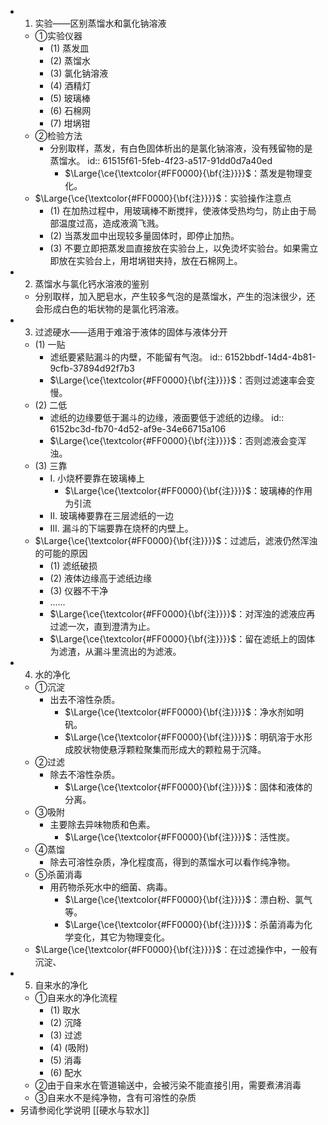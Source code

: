 -
  1. 实验——区别蒸馏水和氯化钠溶液
	- ①实验仪器
		- (1) 蒸发皿
		- (2) 蒸馏水
		- (3) 氯化钠溶液
		- (4) 酒精灯
		- (5) 玻璃棒
		- (6) 石棉网
		- (7) 坩埚钳
	- ②检验方法
		- 分别取样，蒸发，有白色固体析出的是氯化钠溶液，没有残留物的是蒸馏水。
		  id:: 61515f61-5feb-4f23-a517-91dd0d7a40ed
			- $\Large{\ce{\textcolor{#FF0000}{\bf{注}}}}$：蒸发是物理变化。
	- $\Large{\ce{\textcolor{#FF0000}{\bf{注}}}}$：实验操作注意点
		- (1) 在加热过程中，用玻璃棒不断搅拌，使液体受热均匀，防止由于局部温度过高，造成液滴飞溅。
		- (2) 当蒸发皿中出现较多量固体时，即停止加热。
		- (3) 不要立即把蒸发皿直接放在实验台上，以免烫坏实验台。如果需立即放在实验台上，用坩埚钳夹持，放在石棉网上。
-
  2. 蒸馏水与氯化钙水溶液的鉴别
	- 分别取样，加入肥皂水，产生较多气泡的是蒸馏水，产生的泡沫很少，还会形成白色的垢状物的是氯化钙溶液。
-
  3. 过滤硬水——适用于难溶于液体的固体与液体分开
	- (1) 一贴
		- 滤纸要紧贴漏斗的内壁，不能留有气泡。
		  id:: 6152bbdf-14d4-4b81-9cfb-37894d92f7b3
		- $\Large{\ce{\textcolor{#FF0000}{\bf{注}}}}$：否则过滤速率会变慢。
	- (2) 二低
		- 滤纸的边缘要低于漏斗的边缘，液面要低于滤纸的边缘。
		  id:: 6152bc3d-fb70-4d52-af9e-34e66715a106
		- $\Large{\ce{\textcolor{#FF0000}{\bf{注}}}}$：否则滤液会变浑浊。
	- (3) 三靠
		- I. 小烧杯要靠在玻璃棒上
			- $\Large{\ce{\textcolor{#FF0000}{\bf{注}}}}$：玻璃棒的作用为引流
		- II. 玻璃棒要靠在三层滤纸的一边
		- III. 漏斗的下端要靠在烧杯的内壁上。
	- $\Large{\ce{\textcolor{#FF0000}{\bf{注}}}}$：过滤后，滤液仍然浑浊的可能的原因
		- (1) 滤纸破损
		- (2) 液体边缘高于滤纸边缘
		- (3) 仪器不干净
		- ......
		- $\Large{\ce{\textcolor{#FF0000}{\bf{注}}}}$：对浑浊的滤液应再过滤一次，直到澄清为止。
		- $\Large{\ce{\textcolor{#FF0000}{\bf{注}}}}$：留在滤纸上的固体为滤渣，从漏斗里流出的为滤液。
-
  4. 水的净化
	- ①沉淀
		- 出去不溶性杂质。
			- $\Large{\ce{\textcolor{#FF0000}{\bf{注}}}}$：净水剂如明矾。
			- $\Large{\ce{\textcolor{#FF0000}{\bf{注}}}}$：明矾溶于水形成胶状物使悬浮颗粒聚集而形成大的颗粒易于沉降。
	- ②过滤
		- 除去不溶性杂质。
			- $\Large{\ce{\textcolor{#FF0000}{\bf{注}}}}$：固体和液体的分离。
	- ③吸附
		- 主要除去异味物质和色素。
			- $\Large{\ce{\textcolor{#FF0000}{\bf{注}}}}$：活性炭。
	- ④蒸馏
		- 除去可溶性杂质，净化程度高，得到的蒸馏水可以看作纯净物。
	- ⑤杀菌消毒
		- 用药物杀死水中的细菌、病毒。
			- $\Large{\ce{\textcolor{#FF0000}{\bf{注}}}}$：漂白粉、氯气等。
			- $\Large{\ce{\textcolor{#FF0000}{\bf{注}}}}$：杀菌消毒为化学变化，其它为物理变化。
	- $\Large{\ce{\textcolor{#FF0000}{\bf{注}}}}$：在过滤操作中，一般有沉淀、
-
  5. 自来水的净化
	- ①自来水的净化流程
		- (1) 取水
		- (2) 沉降
		- (3) 过滤
		- (4) (吸附)
		- (5) 消毒
		- (6) 配水
	- ②由于自来水在管道输送中，会被污染不能直接引用，需要煮沸消毒
	- ③自来水不是纯净物，含有可溶性的杂质
- 另请参阅化学说明 [[硬水与软水]]